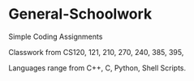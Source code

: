 # General-Schoolwork
Simple Coding Assignments

Classwork from CS120, 121, 210, 270, 240, 385, 395, 

Languages range from C++, C, Python, Shell Scripts.
